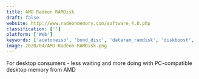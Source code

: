 ```yaml
---
title: AMD Radeon RAMDisk
draft: false 
website: http://www.radeonmemory.com/software_4.0.php
classification: ['']
platform: ['Web']
keywords: ['acetoneiso', 'bond_disc', 'dataram_ramdisk', 'diskboost', 'gavotte_ramdisk', 'gilisoft_ramdisk', 'hddturbo', 'imdisk_virtual_disk_driver', 'maxvelossd', 'o&o_clevercache', 'primo_ramdisk', 'primocache', 'rapiddisk', 'softperfect_ram_disk', 'supercache', 'superspeed_ramdisk', 'tmpdisk', 'wincdemu', 'winramtech_ramdrive_enterprise', 'eboostr']
image: 2020/04/AMD-Radeon-RAMDisk.png
---
```

For desktop consumers - less waiting and more doing with PC-compatible desktop memory from AMD